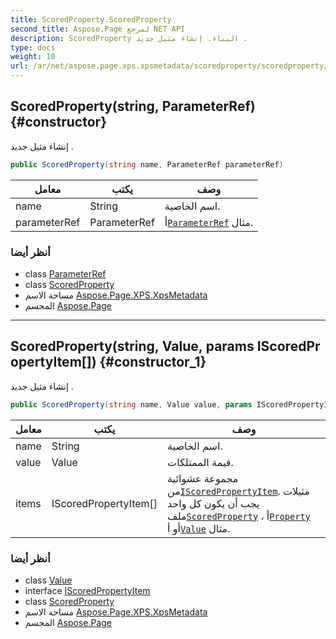 ```yaml
---
title: ScoredProperty.ScoredProperty
second_title: Aspose.Page لمرجع NET API
description: ScoredProperty البناء. إنشاء مثيل جديد .
type: docs
weight: 10
url: /ar/net/aspose.page.xps.xpsmetadata/scoredproperty/scoredproperty/
---
```

## ScoredProperty(string, ParameterRef) {#constructor}

إنشاء مثيل جديد .

```csharp
public ScoredProperty(string name, ParameterRef parameterRef)
```

| معامل | يكتب | وصف |
| --- | --- | --- |
| name | String | اسم الخاصية. |
| parameterRef | ParameterRef | أ[`ParameterRef`](../../parameterref/) مثال. |

### أنظر أيضا

* class [ParameterRef](../../parameterref/)
* class [ScoredProperty](../)
* مساحة الاسم [Aspose.Page.XPS.XpsMetadata](../../scoredproperty/)
* المجسم [Aspose.Page](../../../)

---

## ScoredProperty(string, Value, params IScoredPropertyItem[]) {#constructor_1}

إنشاء مثيل جديد .

```csharp
public ScoredProperty(string name, Value value, params IScoredPropertyItem[] items)
```

| معامل | يكتب | وصف |
| --- | --- | --- |
| name | String | اسم الخاصية. |
| value | Value | قيمة الممتلكات. |
| items | IScoredPropertyItem[] | مجموعة عشوائية من[`IScoredPropertyItem`](../../iscoredpropertyitem/)مثيلات . يجب أن يكون كل واحد ملف[`ScoredProperty`](../) ، أ[`Property`](../../property/) أو أ[`Value`](../../value/) مثال. |

### أنظر أيضا

* class [Value](../../value/)
* interface [IScoredPropertyItem](../../iscoredpropertyitem/)
* class [ScoredProperty](../)
* مساحة الاسم [Aspose.Page.XPS.XpsMetadata](../../scoredproperty/)
* المجسم [Aspose.Page](../../../)


